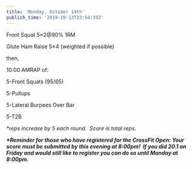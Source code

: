 ```yaml
---
title: 'Monday, October 14th'
publish_time: '2019-10-13T23:54:39Z'
---
```


Front Squat 5×2\@90% 1RM

Glute Ham Raise 5×4 (weighted if possible)

then,

10:00 AMRAP of:

5-Front Squats (95/65)

5-Pullups

5-Lateral Burpees Over Bar

5-T2B

*\*reps increase by 5 each round.  Score is total reps.*

***\*Reminder for those who have registered for the CrossFit Open: Your
score must be submitted by this evening at 8:00pm!  If you did 20.1 on
Friday and would still like to register you can do so until Monday at
8:00pm.***
